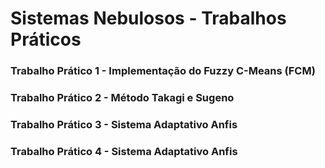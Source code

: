 # Sistemas Nebulosos - Trabalhos Práticos

### Trabalho Prático 1 - Implementação do Fuzzy C-Means (FCM)
### Trabalho Prático 2 - Método Takagi e Sugeno 
### Trabalho Prático 3 - Sistema Adaptativo Anfis
### Trabalho Prático 4 - Sistema Adaptativo Anfis
